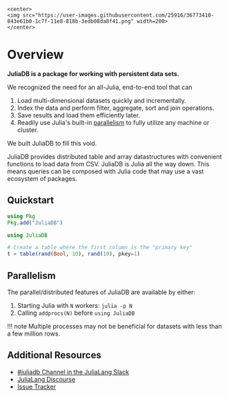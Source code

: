 ```@raw html
<center>
<img src="https://user-images.githubusercontent.com/25916/36773410-843e61b0-1c7f-11e8-818b-3edb08da8f41.png" width=200>
</center>
```

# Overview

**JuliaDB is a package for working with persistent data sets.**

We recognized the need for an all-Julia, end-to-end tool that can

1. Load multi-dimensional datasets quickly and incrementally.
2. Index the data and perform filter, aggregate, sort and join operations.
3. Save results and load them efficiently later.
4. Readily use Julia's built-in [parallelism](https://docs.julialang.org/en/stable/manual/parallel-computing/) to fully utilize any machine or cluster.

We built JuliaDB to fill this void.

JuliaDB provides distributed table and array datastructures with convenient functions to load data from CSV. JuliaDB is Julia all the way down. This means queries can be composed with Julia code that may use a vast ecosystem of packages.


## Quickstart

```julia
using Pkg
Pkg.add("JuliaDB")

using JuliaDB

# Create a table where the first column is the "primary key"
t = table(rand(Bool, 10), rand(10), pkey=1)
```

## Parallelism

The parallel/distributed features of JuliaDB are available by either:

1. Starting Julia with `N` workers: `julia -p N`
2. Calling `addprocs(N)` before `using JuliaDB`

!!! note
    Multiple processes may not be beneficial for datasets with less than a few million rows.

## Additional Resources

- [#juliadb Channel in the JuliaLang Slack](https://julialang.slack.com/messages/C86LDBEBD/)
- [JuliaLang Discourse](https://discourse.julialang.org)
- [Issue Tracker](https://github.com/JuliaComputing/JuliaDB.jl/issues)

